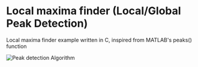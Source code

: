 # Local maxima finder (Local/Global Peak Detection)
Local maxima finder example written in C, inspired from MATLAB's peaks() function

![Peak detection Algorithm](https://user-images.githubusercontent.com/8460504/149682849-ccc845e9-8e20-4c8a-9e8d-b97f5e22151e.png)


